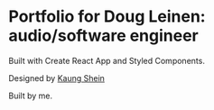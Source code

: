# Portfolio for Doug Leinen: audio/software engineer

Built with Create React App and Styled Components.

Designed by [Kaung Shein](https://knds.art/)

Built by me.
